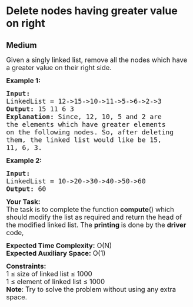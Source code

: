# Delete nodes having greater value on right
## Medium 
<div class="problem-statement" style="user-select: auto;">
                <p style="user-select: auto;"></p><p style="user-select: auto;"><span style="font-size: 18px; user-select: auto;">Given a singly linked list, remove all the nodes which have a greater value on their right side.</span></p>

<p style="user-select: auto;"><span style="font-size: 18px; user-select: auto;"><strong style="user-select: auto;">Example 1:</strong></span></p>

<pre style="position: relative; user-select: auto;"><span style="font-size: 18px; user-select: auto;"><strong style="user-select: auto;">Input:
</strong>LinkedList = 12-&gt;15-&gt;10-&gt;11-&gt;5-&gt;6-&gt;2-&gt;3
<strong style="user-select: auto;">Output: </strong>15 11 6 3<strong style="user-select: auto;">
Explanation: </strong>Since, 12, 10, 5 and 2 are
the elements which have greater elements
on the following nodes. So, after deleting
them, the linked list would like be 15,
11, 6, 3.</span>
<div class="open_grepper_editor" title="Edit &amp; Save To Grepper" style="user-select: auto;"></div></pre>

<p style="user-select: auto;"><span style="font-size: 18px; user-select: auto;"><strong style="user-select: auto;">Example 2:</strong></span></p>

<pre style="position: relative; user-select: auto;"><span style="font-size: 18px; user-select: auto;"><strong style="user-select: auto;">Input:
</strong>LinkedList = 10-&gt;20-&gt;30-&gt;40-&gt;50-&gt;60
<strong style="user-select: auto;">Output: </strong>60
</span><div class="open_grepper_editor" title="Edit &amp; Save To Grepper" style="user-select: auto;"></div></pre>

<p style="user-select: auto;"><span style="font-size: 18px; user-select: auto;"><strong style="user-select: auto;">Your Task:</strong><br style="user-select: auto;">
The task is to complete the function <strong style="user-select: auto;">compute</strong>() which should modify the list as required and return the head of the modified linked list.&nbsp;The <strong style="user-select: auto;">printing </strong>is done by the <strong style="user-select: auto;">driver </strong>code,</span></p>

<p style="user-select: auto;"><span style="font-size: 18px; user-select: auto;"><strong style="user-select: auto;">Expected Time Complexity:</strong>&nbsp;O(N)<br style="user-select: auto;">
<strong style="user-select: auto;">Expected Auxiliary Space:</strong>&nbsp;O(1)</span></p>

<p style="user-select: auto;"><span style="font-size: 18px; user-select: auto;"><strong style="user-select: auto;">Constraints:</strong><br style="user-select: auto;">
1 ≤ size of linked list&nbsp;≤ 1000<br style="user-select: auto;">
1 ≤ element of linked list ≤ 1000<br style="user-select: auto;">
<strong style="user-select: auto;">Note</strong>: Try to solve the problem without using any extra space.</span></p>
 <p style="user-select: auto;"></p>
            </div>